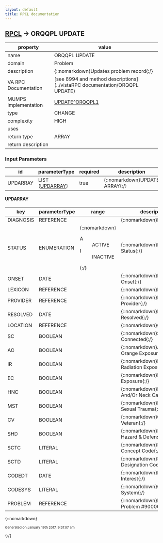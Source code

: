```yaml
---
layout: default
title: RPCL documentation
---
```




## [RPCL](TableOfContent.md) &#8594; ORQQPL UPDATE 

 property | value 
--- | --- 
 name | ORQQPL UPDATE
 domain | Problem
 description | {::nomarkdown}Updates problem record{:/}
 VA RPC Documentation | [see 8994 and method descriptions](../vistaRPC documentation/ORQQPL UPDATE)
 MUMPS implementation | [UPDATE^ORQQPL1](http://code.osehra.org/dox/Routine_ORQQPL1_source.html)
 type | CHANGE
 complexity | HIGH
 uses | 
 return type | ARRAY
 return description | 

### Input Parameters

| id | parameterType | required | description | example | 
| --- | --- | --- | --- | --- | 
| UPDARRAY | LIST ([UPDARRAY](#for-id-updarray)) | true | {::nomarkdown}UPDATE ARRAY{:/} |  | 

#### UPDARRAY

| key | parameterType | range | description | mvdmProperty | example | 
| --- | --- | --- | --- | --- | --- | 
| DIAGNOSIS | REFERENCE |  | {::nomarkdown}Diagnosis{:/} | diagnosis | ORARRAY(\DIAGNOSIS\)=\521774\ | 
| STATUS | ENUMERATION | {::nomarkdown}<dl><dt>A</dt><dd>ACTIVE</dd><dt>I</dt><dd>INACTIVE</dd></dl>{:/} | {::nomarkdown}Problem Status{:/} | problemStatus | ORARRAY(\STATUS\)=\I\ | 
| ONSET | DATE |  | {::nomarkdown}Date Of Onset{:/} | onsetDate | ORARRAY(\ONSET\)=\3160303.\ | 
| LEXICON | REFERENCE |  | {::nomarkdown}Problem{:/} | problem | ORARRAY(\LEXICON\)=\7647488\ | 
| PROVIDER | REFERENCE |  | {::nomarkdown}Recording Provider{:/} | enteredBy | ORARRAY(\PROVIDER\)=\57\ | 
| RESOLVED | DATE |  | {::nomarkdown}Date Resolved{:/} | resolvedDate | ORARRAY(\RESOLVED\)=\3160812\ | 
| LOCATION | REFERENCE |  | {::nomarkdown}Clinic{:/} | clinic | ORARRAY(\LOCATION\)=\10\ | 
| SC | BOOLEAN |  | {::nomarkdown}Service Connected{:/} | isServiceConnected | ORARRAY(\SC\)=\\ | 
| AO | BOOLEAN |  | {::nomarkdown}Agent Orange Exposure{:/} | isAgentOrangeExposure | ORARRAY(\AO\)=\0\ | 
| IR | BOOLEAN |  | {::nomarkdown}Ionizing Radiation Exposure{:/} | isIonizingRadiationExposure | ORARRAY(\IR\)=\0\ | 
| EC | BOOLEAN |  | {::nomarkdown}Persian Gulf Exposure{:/} | isPersianGulfExposure | ORARRAY(\EC\)=\0\ | 
| HNC | BOOLEAN |  | {::nomarkdown}Head And/Or Neck Cancer{:/} | isHeadAndOrNeckCancer | ORARRAY(\HNC\)=\0\ | 
| MST | BOOLEAN |  | {::nomarkdown}Military Sexual Trauma{:/} | isMilitarySexualTrauma | ORARRAY(\MST\)=\0\ | 
| CV | BOOLEAN |  | {::nomarkdown}Combat Veteran{:/} | isCombatVeteran | ORARRAY(\CV\)=\0\ | 
| SHD | BOOLEAN |  | {::nomarkdown}Shipboard Hazard & Defense{:/} | isShipboardHazardDefense | ORARRAY(\SHD\)=\0\ | 
| SCTC | LITERAL |  | {::nomarkdown}Snomed Ct Concept Code{:/} | snomedCTConceptCode | ORARRAY(\SCTC\)=\38341003\ | 
| SCTD | LITERAL |  | {::nomarkdown}Snomed Ct Designation Code{:/} | snomedCTDesignationCode | ORARRAY(\SCTD\)=\64176011\ | 
| CODEDT | DATE |  | {::nomarkdown}Date Of Interest{:/} | interestDate | ORARRAY(\CODEDT\)=\3160725.\ | 
| CODESYS | LITERAL |  | {::nomarkdown}Coding System{:/} | codingSystem | ORARRAY(\CODESYS\)=\10D\ | 
| PROBLEM | REFERENCE |  | {::nomarkdown}Pointer to Problem #9000011{:/} |  | ORARRAY(\PROBLEM\)=\1\ | 

{::nomarkdown} <br/><p style="font-size: 11px">Generated on January 19th 2017, 9:31:07 am</p>{:/}